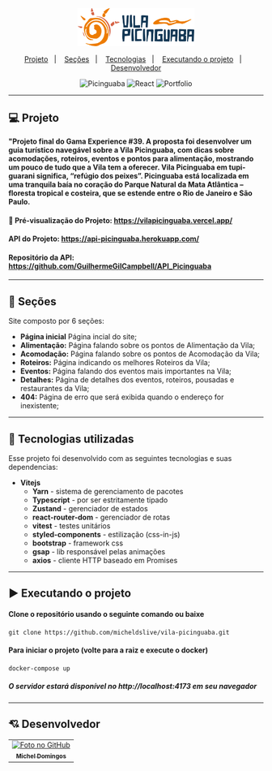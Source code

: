 <p align="center">	
  <img src="src/assets/images/logo-picinguaba.svg" width="230" alt="Picinguaba" />
</p>	

<p align="center">
  <a href="#-projeto">Projeto</a>&nbsp;&nbsp;&nbsp;|&nbsp;&nbsp;&nbsp;
  <a href="#-seções">Seções</a>&nbsp;&nbsp;&nbsp;|&nbsp;&nbsp;&nbsp;
  <a href="#-tecnologias-utilizadas">Tecnologias</a>&nbsp;&nbsp;&nbsp;|&nbsp;&nbsp;&nbsp;
  <a href="#%EF%B8%8F-executando-o-projeto">Executando o projeto</a>&nbsp;&nbsp;&nbsp;|&nbsp;&nbsp;&nbsp;
  <a href="#-desenvolvedor">Desenvolvedor</a>
</p>

<p align="center">
  <img alt="Picinguaba" src="https://img.shields.io/static/v1?label=vila&message=picinguaba&color=orange&labelColor=grey">
  
  <img alt="React" src="https://img.shields.io/static/v1?label=stack&message=React&color=orange&labelColor=grey">
  
  <img alt="Portfolio" src="https://img.shields.io/static/v1?label=portfolio&message=PICINGUABA&color=orange&labelColor=grey">
</p>

---

## 💻 Projeto

**"Projeto final do Gama Experience #39. A proposta foi desenvolver um guia turístico navegável sobre a Vila Picinguaba, com dicas sobre acomodações, roteiros, eventos e pontos para alimentação, mostrando um pouco de tudo que a Vila tem a oferecer. Vila Picinguaba em tupi-guarani significa, “refúgio dos peixes”. Picinguaba está localizada em uma tranquila baía no coração do Parque Natural da Mata Atlântica – floresta tropical e costeira, que se estende entre o Rio de Janeiro e São Paulo.**

#### 👀 Pré-visualização do Projeto: https://vilapicinguaba.vercel.app/
#### API do Projeto: https://api-picinguaba.herokuapp.com/
#### Repositório da API: https://github.com/GuilhermeGilCampbell/API_Picinguaba
---

## 📌 Seções
Site composto por 6 seções:

- **Página inicial** Página incial do site;
- **Alimentação:** Página falando sobre os pontos de Alimentação da Vila;
- **Acomodação:** Página falando sobre os pontos de Acomodação da Vila;
- **Roteiros:** Página indicando os melhores Roteiros da Vila;
- **Eventos:** Página falando dos eventos mais importantes na Vila;
- **Detalhes:** Página de detalhes dos eventos, roteiros, pousadas e restaurantes da Vila;
- **404:** Página de erro que será exibida quando o endereço for inexistente;

---

## 🚀 Tecnologias utilizadas
Esse projeto foi desenvolvido com as seguintes tecnologias e suas dependencias:

- **Vitejs**
  - **Yarn** - sistema de gerenciamento de pacotes
  - **Typescript** - por ser estritamente tipado 
  - **Zustand** - gerenciador de estados
  - **react-router-dom** - gerenciador de rotas
  - **vitest** - testes unitários
  - **styled-components** - estilização (css-in-js)
  - **bootstrap** - framework css
  - **gsap** - lib responsável pelas animações
  - **axios** - cliente HTTP baseado em Promises

---

## ▶️ Executando o projeto

#### Clone o repositório usando o seguinte comando ou baixe

```
git clone https://github.com/micheldslive/vila-picinguaba.git
```

#### Para iniciar o projeto (volte para a raiz e execute o docker)

```
docker-compose up
```

##### O servidor estará disponível no http://localhost:4173 em seu navegador

---

## 💘 Desenvolvedor<br>
<table>
  <tr>
    <td align="center">
      <a href="https://github.com/micheldslive">
        <img src="https://avatars.githubusercontent.com/u/55795597?v=4" width="100" alt="Foto no GitHub"/><br>
        <sub>
          <b>Michel Domingos</b>
        </sub>
      </a>
    </td>
  </tr>
</table>